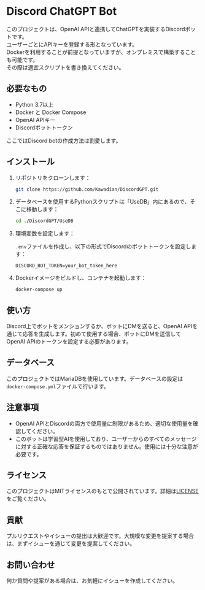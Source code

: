 # Discord ChatGPT Bot

このプロジェクトは、OpenAI APIと連携してChatGPTを実装するDiscordボットです。<br>
ユーザーごとにAPIキーを登録する形となっています。<br>
Dockerを利用することが前提となっていますが、オンプレミスで構築することも可能です。<br>
その際は適宜スクリプトを書き換えてください。

## 必要なもの

- Python 3.7以上
- Docker と Docker Compose
- OpenAI APIキー
- Discordボットトークン

ここではDiscord botの作成方法は割愛します。

## インストール

1. リポジトリをクローンします：

    ```bash
    git clone https://github.com/Kawadian/DiscordGPT.git
    ```

2. データベースを使用するPythonスクリプトは「UseDB」内にあるので、そこに移動します：

    ```bash
    cd ./DiscordGPT/UseDB
    ```

3. 環境変数を設定します：

    `.env`ファイルを作成し、以下の形式でDiscordのボットトークンを設定します：

    ```
    DISCORD_BOT_TOKEN=your_bot_token_here
    ```

4. Dockerイメージをビルドし、コンテナを起動します：

    ```bash
    docker-compose up
    ```

## 使い方

Discord上でボットをメンションするか、ボットにDMを送ると、OpenAI APIを通じて応答を生成します。初めて使用する場合、ボットにDMを送信してOpenAI APIのトークンを設定する必要があります。

## データベース

このプロジェクトではMariaDBを使用しています。データベースの設定は`docker-compose.yml`ファイルで行います。

## 注意事項

- OpenAI APIとDiscordの両方で使用量に制限があるため、適切な使用量を確認してください。
- このボットは学習型AIを使用しており、ユーザーからのすべてのメッセージに対する正確な応答を保証するものではありません。使用には十分な注意が必要です。

## ライセンス

このプロジェクトはMITライセンスのもとで公開されています。詳細は[LICENSE](../LICENSE)をご覧ください。

## 貢献

プルリクエストやイシューの提出は大歓迎です。大規模な変更を提案する場合は、まずイシューを通じて変更を提案してください。

## お問い合わせ

何か質問や提案がある場合は、お気軽にイシューを作成してください。